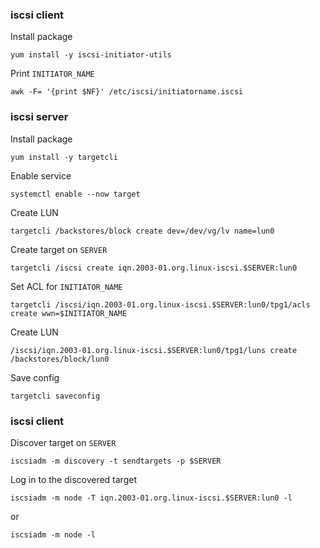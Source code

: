 ### iscsi client

Install package

`yum install -y iscsi-initiator-utils`

Print `INITIATOR_NAME`

`awk -F= '{print $NF}' /etc/iscsi/initiatorname.iscsi`

### iscsi server

Install package

`yum install -y targetcli`

Enable service

`systemctl enable --now target`

Create LUN

`targetcli /backstores/block create dev=/dev/vg/lv name=lun0`

Create target on `SERVER`

`targetcli /iscsi create iqn.2003-01.org.linux-iscsi.$SERVER:lun0`

Set ACL for `INITIATOR_NAME`

`targetcli /iscsi/iqn.2003-01.org.linux-iscsi.$SERVER:lun0/tpg1/acls create wwn=$INITIATOR_NAME`

Create LUN

`/iscsi/iqn.2003-01.org.linux-iscsi.$SERVER:lun0/tpg1/luns create /backstores/block/lun0`

Save config

`targetcli saveconfig`

### iscsi client

Discover target on `SERVER`

`iscsiadm -m discovery -t sendtargets -p $SERVER`

Log in to the discovered target

`iscsiadm -m node -T iqn.2003-01.org.linux-iscsi.$SERVER:lun0 -l`

or

`iscsiadm -m node -l`
